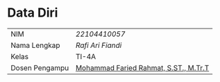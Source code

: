 # Data Diri

|  |  |
|--|--|
| NIM | *22104410057* |
| Nama Lengkap | *Rafi Ari Fiandi* |
| Kelas | TI-4A |
| Dosen Pengampu | [Mohammad Faried Rahmat, S.ST., M.Tr.T](https://github.com/fariedrahmat) |
